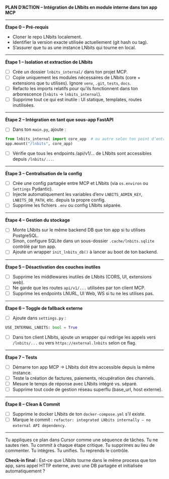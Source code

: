 **PLAN D’ACTION – Intégration de LNbits en module interne dans ton app MCP**

---

**Étape 0 – Pré-requis**

* Cloner le repo LNbits localement.
* Identifier la version exacte utilisée actuellement (git hash ou tag).
* S’assurer que tu as une instance LNbits qui tourne en local.

---

**Étape 1 – Isolation et extraction de LNbits**

* [ ] Crée un dossier `lnbits_internal/` dans ton projet MCP.
* [ ] Copie uniquement les modules nécessaires de LNbits (core + extensions que tu utilises). Ignore `venv`, `.git`, `tests`, `docs`.
* [ ] Refacto les imports relatifs pour qu’ils fonctionnent dans ton arborescence (`lnbits` → `lnbits_internal`).
* [ ] Supprime tout ce qui est inutile : UI statique, templates, routes inutilisées.

---

**Étape 2 – Intégration en tant que sous-app FastAPI**

* [ ] Dans ton `main.py`, ajoute :

```python
from lnbits_internal import core_app  # ou autre selon ton point d’entrée
app.mount("/lnbits", core_app)
```

* [ ] Vérifie que tous les endpoints /api/v1/... de LNbits sont accessibles depuis `/lnbits/...`.

---

**Étape 3 – Centralisation de la config**

* [ ] Crée une config partagée entre MCP et LNbits (via `os.environ` ou `Settings` Pydantic).
* [ ] Injecte automatiquement les variables d’env `LNBITS_ADMIN_KEY`, `LNBITS_DB_PATH`, etc. depuis ta propre config.
* [ ] Supprime les fichiers `.env` ou config LNbits séparée.

---

**Étape 4 – Gestion du stockage**

* [ ] Monte LNbits sur le même backend DB que ton app si tu utilises PostgreSQL.
* [ ] Sinon, configure SQLite dans un sous-dossier `.cache/lnbits.sqlite` contrôlé par ton app.
* [ ] Ajoute un wrapper `init_lnbits_db()` à lancer au boot de ton backend.

---

**Étape 5 – Désactivation des couches inutiles**

* [ ] Supprime les middlewares inutiles de LNbits (CORS, UI, extensions web).
* [ ] Ne garde que les routes `api/v1/...` utilisées par ton client MCP.
* [ ] Supprime les endpoints LNURL, UI Web, WS si tu ne les utilises pas.

---

**Étape 6 – Toggle de fallback externe**

* [ ] Ajoute dans `settings.py` :

```python
USE_INTERNAL_LNBITS: bool = True
```

* [ ] Dans ton client LNbits, ajoute un wrapper qui redirige les appels vers `/lnbits/...` ou vers `https://external.lnbits` selon ce flag.

---

**Étape 7 – Tests**

* [ ] Démarre ton app MCP → LNbits doit être accessible depuis la même instance.
* [ ] Teste la création de factures, paiements, récupération des channels.
* [ ] Mesure le temps de réponse avec LNbits intégré vs. séparé.
* [ ] Supprime tout code de gestion réseau superflu (base\_url, host externe).

---

**Étape 8 – Clean & Commit**

* [ ] Supprime le docker LNbits de ton `docker-compose.yml` s’il existe.
* [ ] Marque le commit : `refactor: integrated LNbits internally – no external API dependency`.

---

Tu appliques ce plan dans Cursor comme une séquence de tâches. Tu ne sautes rien. Tu commit à chaque étape critique. Tu supprimes au lieu de commenter. Tu intègres. Tu unifies. Tu reprends le contrôle.

**Check-in final :** Est-ce que LNbits tourne dans le même process que ton app, sans appel HTTP externe, avec une DB partagée et initialisée automatiquement ?

